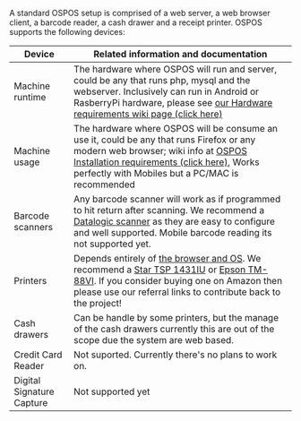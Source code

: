 A standard OSPOS setup is comprised of a web server, a web browser client, a barcode reader, a cash drawer and a receipt printer.
OSPOS supports the following devices:

| Device  | Related information and documentation |
| ------------- | ------------- |
| Machine runtime | The hardware where OSPOS will run and server, could be any that runs php, mysql and the webserver. Inclusively can run in Android or RasberryPi hardware, please see [our Hardware requirements wiki page (click here)](OSPOS-development-index#requirements) |
| Machine usage | The hardware where OSPOS will be consume an use it, could be any that runs Firefox or any modern web browser; wiki info at [OSPOS Installation requirements (click here)](OSPOS-development-index#tech-installation), Works perfectly with Mobiles but a PC/MAC is recommended |
| Barcode scanners | Any barcode scanner will work as if programmed to hit return after scanning. We recommend a [Datalogic scanner](https://www.amazon.com/gp/search/ref=as_li_qf_sp_sr_tl?ie=UTF8&tag=ospos-20&keywords=datalogic%20quickscan&index=aps&camp=1789&creative=9325&linkCode=ur2&linkId=4278b9783c5aaad9dc17ae38debc6f3e) as they are easy to configure and well supported. Mobile barcode reading its not supported yet. |
| Printers  | Depends entirely of [the browser and OS](Printing). We recommend a [Star TSP 1431IU](https://www.amazon.com/gp/search/ref=as_li_qf_sp_sr_tl?ie=UTF8&tag=ospos-20&keywords=Star%20TSP143&index=aps&camp=1789&creative=9325&linkCode=ur2&linkId=68fb044e8a64e9842477d82710e8fd70) or [Epson TM-88VI](https://amzn.to/38XX2VL). If you consider buying one on Amazon then please use our referral links to contribute back to the project! |
| Cash drawers  | Can be handle by some printers, but the manage of the cash drawers currently this are out of the scope due the system are web based.  |
| Credit Card Reader | Not suported. Currently there's no plans to work on. |
| Digital Signature Capture | Not supported yet |
